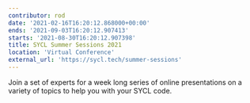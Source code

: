 ```yaml
---
contributor: rod
date: '2021-02-16T16:20:12.868000+00:00'
ends: '2021-09-03T16:20:12.907413'
starts: '2021-08-30T16:20:12.907398'
title: SYCL Summer Sessions 2021
location: 'Virtual Conference'
external_url: 'https://sycl.tech/summer-sessions'
---
```


Join a set of experts for a week long series of online presentations on a variety of topics to help you with your SYCL 
code.
